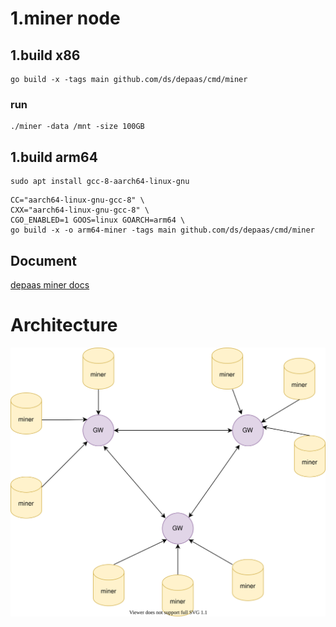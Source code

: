 # 1.miner node
## 1.build x86
```shell
go build -x -tags main github.com/ds/depaas/cmd/miner
```
### run
```shell
./miner -data /mnt -size 100GB 
```
## 1.build arm64
```shell
sudo apt install gcc-8-aarch64-linux-gnu
```
```shell
CC="aarch64-linux-gnu-gcc-8" \
CXX="aarch64-linux-gnu-gcc-8" \
CGO_ENABLED=1 GOOS=linux GOARCH=arm64 \
go build -x -o arm64-miner -tags main github.com/ds/depaas/cmd/miner
```
## Document 
[depaas miner docs](wiki)
# Architecture
![Architecture](./docs/me.svg)
